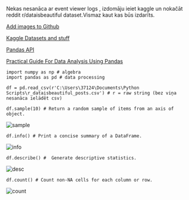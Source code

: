 Nekas nesanāca ar event viewer logs , izdomāju ieiet kaggle un nokačāt reddit r/dataisbeautiful dataset.Vismaz kaut kas būs izdarīts.



[Add images to Github](https://youtu.be/nvPOUdz5PL4)

[Kaggle Datasets and stuff](https://www.kaggle.com/)

[Pandas API](https://pandas.pydata.org/docs/reference/index.html#api)  

[Practical Guide For Data Analysis Using Pandas](https://towardsdatascience.com/a-practical-guide-for-data-analysis-with-pandas-e24e467195a9)




``` 
import numpy as np # algebra
import pandas as pd # data processing

df = pd.read_csv(r'C:\Users\37124\Documents\Python Scripts\r_dataisbeautiful_posts.csv') # r = raw string (bez viņa nesanāca ielādēt csv)  
```   

```
df.sample(10) # Return a random sample of items from an axis of object.
```
![sample](https://user-images.githubusercontent.com/58115541/86334821-9cf09800-bc45-11ea-9934-63e0f747b391.png)

```
df.info() # Print a concise summary of a DataFrame.  
```
![info](https://user-images.githubusercontent.com/58115541/86334827-9e21c500-bc45-11ea-97b8-3971318a9c24.png)  

```
df.describe() #  Generate descriptive statistics.  
```

![desc](https://user-images.githubusercontent.com/58115541/86334826-9d892e80-bc45-11ea-9c4d-9dd47c19be33.png)   

```
df.count() # Count non-NA cells for each column or row.  
```  
![count](https://user-images.githubusercontent.com/58115541/86338263-04a8e200-bc4a-11ea-8fac-a90b83c6fb09.png)
